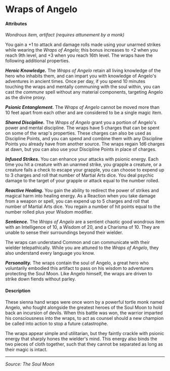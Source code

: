 # Wraps of Angelo

#### Attributes

_Wondrous item, artifact (requires attunement by a monk)_

You gain a +1 to attack and damage rolls made using your unarmed strikes while wearing the _Wraps of Angelo_; this bonus increases to +2 when you reach 9th level, and +3 when you reach 16th level. The wraps have the following additional properties.

_**Heroic Knowledge.**_ The _Wraps of Angelo_ retain all living knowledge of the hero who inhabits them, and can impart you with knowledge of Angelo's adventures in ancient times. Once per day, if you spend 10 minutes touching the wraps and mentally communing with the soul within, you can cast the _commune_ spell without any material components, targeting Angelo as the divine proxy.

_**Psionic Entanglement.**_ The _Wraps of Angelo_ cannot be moved more than 10 feet apart from each other and are considered to be a single magic item.

_**Shared Discipline.**_ The _Wraps of Angelo_ grant you a portion of Angelo's power and mental discipline. The wraps have 5 charges that can be spent on some of the wrap's properties. These charges can also be used as Discipline Points, and you can spend and combine them with any Discipline Points you already have from another source. The wraps regain 1d6 charges at dawn, but you can also use your Discipline Points in place of charges.

_**Infused Strikes.**_ You can enhance your attacks with psionic energy. Each time you hit a creature with an unarmed strike, you grapple a creature, or a creature fails a check to escape your grapple, you can choose to expend up to 3 charges and roll that number of Martial Arts dice. You deal psychic damage to the target of your grapple or attack equal to the number rolled.

_**Reactive Healing.**_ You gain the ability to redirect the power of strikes and magical harm into healing energy. As a Reaction when you take damage from a weapon or spell, you can expend up to 5 charges and roll that number of Martial Arts dice. You regain a number of hit points equal to the number rolled plus your Wisdom modifier.

_**Sentience.**_ The _Wraps of Angelo_ are a sentient chaotic good wondrous item with an Intelligence of 10, a Wisdom of 20, and a Charisma of 10. They are unable to sense their surroundings beyond their wielder.

The wraps can understand Common and can communicate with their wielder telepathically. While you are attuned to the _Wraps of Angelo_, they also understand every language you know.

_**Personality.**_ The wraps contain the soul of Angelo, a great hero who voluntarily embodied this artifact to pass on his wisdom to adventurers protecting the Soul Moon. Like Angelo himself, the wraps are driven to strike down fiends without parley.

#### Description

These sienna hand wraps were once worn by a powerful tortle monk named Angelo, who fought alongside the greatest heroes of the Soul Moon to hold back an incursion of devils. When this battle was won, the warrior imparted his consciousness into the wraps, to act as counsel should a new champion be called into action to stop a future catastrophe.

The wraps appear simple and utilitarian, but they faintly crackle with psionic energy that sharply hones the wielder's mind. This energy also binds the two pieces of cloth together, such that they cannot be separated as long as their magic is intact.

---

_Source: The Soul Moon_
